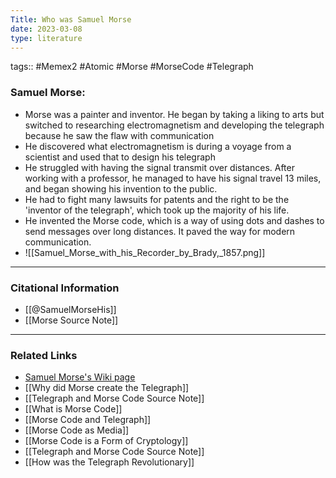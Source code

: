 ```yaml
---
Title: Who was Samuel Morse
date: 2023-03-08
type: literature
---
```

tags:: #Memex2 #Atomic #Morse #MorseCode #Telegraph 


### Samuel Morse:
- Morse was a painter and inventor. He began by taking a liking to arts but switched to researching electromagnetism and developing the telegraph because he saw the flaw with communication
- He discovered what electromagnetism is during a voyage from a scientist and used that to design his telegraph
- He struggled with having the signal transmit over distances. After working with a professor, he managed to have his signal travel 13 miles, and began showing his invention to the public.
- He had to fight many lawsuits for patents and the right to be the 'inventor of the telegraph', which took up the majority of his life.
- He invented the Morse code, which is a way of using dots and dashes to send messages over long distances. It paved the way for modern communication.
- ![[Samuel_Morse_with_his_Recorder_by_Brady,_1857.png]]

---
### Citational Information

- [[@SamuelMorseHis]]
- [[Morse Source Note]]

---

### Related Links
- [Samuel Morse's Wiki page](https://en.wikipedia.org/wiki/Samuel_Morse)
- [[Why did Morse create the Telegraph]]
- [[Telegraph and Morse Code Source Note]]
- [[What is Morse Code]]
- [[Morse Code and Telegraph]]
- [[Morse Code as Media]]
- [[Morse Code is a Form of Cryptology]]
- [[Telegraph and Morse Code Source Note]]
- [[How was the Telegraph Revolutionary]]